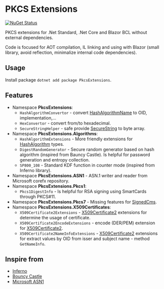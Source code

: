 # PKCS Extensions
[![NuGet Status](http://img.shields.io/nuget/v/PkcsExtensions.svg?style=flat)](https://www.nuget.org/packages/PkcsExtensions/)

PKCS extensions for .Net Standard, .Net Core and Blazor BCL without external dependencies.

Code is focused for AOT compilation, IL linking and using with Blazor (small library, avoid reflection, minimalize internal code dependencies).
## Usage
Install package `dotnet add package PkcsExtensions`.

## Features
- Namespace **PkcsExtensions**:
  - `HashAlgorithmConvertor` - convert [HashAlgorithmName](https://docs.microsoft.com/en-us/dotnet/api/system.security.cryptography.hashalgorithmname?view=netstandard-2.1) to OID, implementation,...
  - `HexConvertor` - convert from/to hexadecimal.
  - `SecureStringHelper` - safe provide [SecureString](https://docs.microsoft.com/en-us/dotnet/api/system.security.securestring?view=netstandard-2.1) to byte array.
- Namespace **PkcsExtensions.Algorithms**:
  - `HashAlgorithmExtensions` - More friendly extensions for [HashAlgorithm](https://docs.microsoft.com/en-us/dotnet/api/system.security.cryptography.hashalgorithm?view=netstandard-2.1) types.
  - `DigestRandomGenerator` - Secure random generator based on hash algorithm (inspired from Bauncy Castle). Is helpful for password generation and entropy collection.
  - `SP800_108` - Standard KDF function in counter mode (inspired from Inferno library).
- Namespace **PkcsExtensions.ASN1** - ASN.1 writer and reader from Microsoft corefx repository.
- Namespace **PkcsExtensions.Pkcs1**:
  - `Pkcs1DigestInfo` - Is helpful for RSA signing using SmartCards through PKCS#11.
- Namespace **PkcsExtensions.Pkcs7** - Missing features for [SignedCms](https://docs.microsoft.com/en-us/dotnet/api/system.security.cryptography.pkcs.signedcms?view=dotnet-plat-ext-3.1).
- Namespace **PkcsExtensions.X509Certificates**:
  - `X509Certificate2Extensions` - [X509Certificate2](https://docs.microsoft.com/en-us/dotnet/api/system.security.cryptography.x509certificates.x509certificate2?view=netstandard-2.1) extensions for determine the usage of certificate.
  - `X509Certificate2EncodeExtensions` - encode (DER/PEM) extension for [X509Certificate2](https://docs.microsoft.com/en-us/dotnet/api/system.security.cryptography.x509certificates.x509certificate2?view=netstandard-2.1).
  - `X509Certificate2NameInfoExtensions` - [X509Certificate2](https://docs.microsoft.com/en-us/dotnet/api/system.security.cryptography.x509certificates.x509certificate2?view=netstandard-2.1) extensions for extract values by OID from isser and subject name - method `GetNameInfo`.

## Inspire from
 - [Inferno](https://securitydriven.net/inferno/)
 - [Bouncy Castle](https://github.com/novotnyllc/bc-csharp)
 - [Microsoft ASN1](https://github.com/dotnet/corefx/tree/07e9caf00ea0f1893d4c25a5ee287000903fbbe2/src/Common/src/System/Security/Cryptography)
